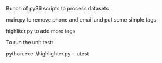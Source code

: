 Bunch of py36 scripts to process datasets

main.py to remove phone and email and put some simple tags

highliter.py to add more tags

To run the unit test:

python.exe .\highlighter.py --utest
